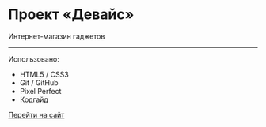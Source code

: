 # Проект «Девайс»

Интернет-магазин гаджетов

---
Использовано:

* HTML5 / CSS3
* Git / GitHub
* Pixel Perfect
* Кодгайд

[Перейти на сайт](https://sokolovav2016.github.io/device/)
